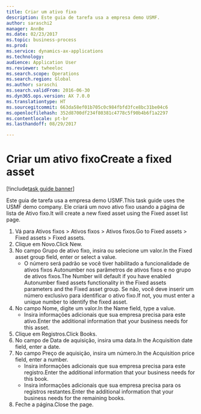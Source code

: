 ```yaml
--- 
title: Criar um ativo fixo
description: Este guia de tarefa usa a empresa demo USMF.
author: saraschi2
manager: AnnBe
ms.date: 02/23/2017
ms.topic: business-process
ms.prod: 
ms.service: dynamics-ax-applications
ms.technology: 
audience: Application User
ms.reviewer: twheeloc
ms.search.scope: Operations
ms.search.region: Global
ms.author: saraschi
ms.search.validFrom: 2016-06-30
ms.dyn365.ops.version: AX 7.0.0
ms.translationtype: HT
ms.sourcegitcommit: 663da58ef01b705c0c984fbfd3fce8bc31be04c6
ms.openlocfilehash: 352d8700df234f80381c4778c5f90b4b6f1a2297
ms.contentlocale: pt-br
ms.lasthandoff: 08/29/2017

---
```

# <a name="create-a-fixed-asset"></a><span data-ttu-id="04623-103">Criar um ativo fixo</span><span class="sxs-lookup"><span data-stu-id="04623-103">Create a fixed asset</span></span>

[!include[task guide banner](../../includes/task-guide-banner.md)]

<span data-ttu-id="04623-104">Este guia de tarefa usa a empresa demo USMF.</span><span class="sxs-lookup"><span data-stu-id="04623-104">This task guide uses the USMF demo company.</span></span>  <span data-ttu-id="04623-105">Ele criará um novo ativo fixo usando a página de lista de Ativo fixo.</span><span class="sxs-lookup"><span data-stu-id="04623-105">It will create a new fixed asset using the Fixed asset list page.</span></span>

1. <span data-ttu-id="04623-106">Vá para Ativos fixos > Ativos fixos > Ativos fixos.</span><span class="sxs-lookup"><span data-stu-id="04623-106">Go to Fixed assets > Fixed assets > Fixed assets.</span></span>
2. <span data-ttu-id="04623-107">Clique em Novo.</span><span class="sxs-lookup"><span data-stu-id="04623-107">Click New.</span></span>
3. <span data-ttu-id="04623-108">No campo Grupo de ativo fixo, insira ou selecione um valor.</span><span class="sxs-lookup"><span data-stu-id="04623-108">In the Fixed asset group field, enter or select a value.</span></span>
    * <span data-ttu-id="04623-109">O número será padrão se você tiver habilitado a funcionalidade de ativos fixos Autonumber nos parâmetros de ativos fixos e no grupo de ativos fixos.</span><span class="sxs-lookup"><span data-stu-id="04623-109">The Number will default if you have enabled Autonumber fixed assets functionality in the Fixed assets parameters and the Fixed asset group.</span></span>  <span data-ttu-id="04623-110">Se não, você deve inserir um número exclusivo para identificar o ativo fixo.</span><span class="sxs-lookup"><span data-stu-id="04623-110">If not, you must enter a unique number to identify the fixed asset.</span></span>  
4. <span data-ttu-id="04623-111">No campo Nome, digite um valor.</span><span class="sxs-lookup"><span data-stu-id="04623-111">In the Name field, type a value.</span></span>
    * <span data-ttu-id="04623-112">Insira informações adicionais que sua empresa precisa para este ativo.</span><span class="sxs-lookup"><span data-stu-id="04623-112">Enter the additional information that your business needs for this asset.</span></span>  
5. <span data-ttu-id="04623-113">Clique em Registros.</span><span class="sxs-lookup"><span data-stu-id="04623-113">Click Books.</span></span>
6. <span data-ttu-id="04623-114">No campo de Data de aquisição, insira uma data.</span><span class="sxs-lookup"><span data-stu-id="04623-114">In the Acquisition date field, enter a date.</span></span>
7. <span data-ttu-id="04623-115">No campo Preço de aquisição, insira um número.</span><span class="sxs-lookup"><span data-stu-id="04623-115">In the Acquisition price field, enter a number.</span></span>
    * <span data-ttu-id="04623-116">Insira informações adicionais que sua empresa precisa para este registro.</span><span class="sxs-lookup"><span data-stu-id="04623-116">Enter the additional information that your business needs for this book.</span></span>  
    * <span data-ttu-id="04623-117">Insira informações adicionais que sua empresa precisa para os registros restantes.</span><span class="sxs-lookup"><span data-stu-id="04623-117">Enter the additional information that your business needs for the remaining books.</span></span>  
8. <span data-ttu-id="04623-118">Feche a página.</span><span class="sxs-lookup"><span data-stu-id="04623-118">Close the page.</span></span>



